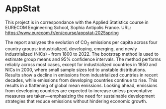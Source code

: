 # AppStat

This project is in correspondance with the Applied Statistics course in EURECOM Engineering School, Sophia Antipolis France. URL: https://www.eurecom.fr/en/course/appstat-2025spring 

The report analyzes the evolution of CO$_2$ emissions per capita across four country groups: industrialized, developing, emerging, and newly industrialized (NICs) - from 1800 to 2022. The bootstrap method is used to estimate group means and 95% confidence intervals. The method performs reliably across most cases, except for industrialized countries in 1850 and NICs in 2000, where small sample sizes led to unstable distributions. Results show a decline in emissions from industrialized countries in recent decades, while emissions from developing countries continue to rise. This results in a flattening of global mean emissions. Looking ahead, emissions from developing countries are expected to increase unless preventative measures are taken—emphasizing the need for sustainable development strategies that reduce emissions without hindering economic growth.
